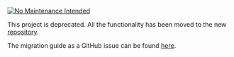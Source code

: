[![No Maintenance Intended](http://unmaintained.tech/badge.svg)](http://unmaintained.tech/)

This project is deprecated. All the functionality has been moved to the new [repository](https://github.com/TerraDharitri/drt-py-sdk).

The migration guide as a GitHub issue can be found [here](https://github.com/TerraDharitri/drt-py-sdk/issues/41).
